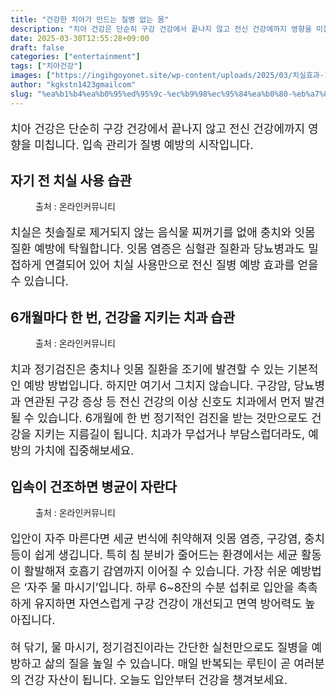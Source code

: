 ```yaml
---
title: "건강한 치아가 만드는 질병 없는 몸"
description: "치아 건강은 단순히 구강 건강에서 끝나지 않고 전신 건강에까지 영향을 미칩니다. 입속 관리가 질병 예방의 시작입니다."
date: 2025-03-30T12:55:28+09:00
draft: false
categories: ["entertainment"]
tags: ["치아건강"]
images: ["https://ingihgoyonet.site/wp-content/uploads/2025/03/치실효과-1024x683.jpg", "https://ingihgoyonet.site/wp-content/uploads/2025/03/치과검진-1024x678.jpg", "https://ingihgoyonet.site/wp-content/uploads/2025/03/입속건강-1024x683.jpg"]
author: "kgkstn1423gmailcom"
slug: "%ea%b1%b4%ea%b0%95%ed%95%9c-%ec%b9%98%ec%95%84%ea%b0%80-%eb%a7%8c%eb%93%9c%eb%8a%94-%ec%a7%88%eb%b3%91-%ec%97%86%eb%8a%94-%eb%aa%b8"
---
```


<p style="font-size:18px">치아 건강은 단순히 구강 건강에서 끝나지 않고 전신 건강에까지 영향을 미칩니다. 입속 관리가 질병 예방의 시작입니다.</p> <h2 >자기 전 치실 사용 습관</h2> <figure ><img src="https://ingihgoyonet.site/wp-content/uploads/2025/03/치실효과-1024x683.jpg" alt="" style="aspect-ratio:16/9;object-fit:cover"/><figcaption >출처 : 온라인커뮤니티</figcaption></figure> <p style="font-size:18px">치실은 칫솔질로 제거되지 않는 음식물 찌꺼기를 없애 충치와 잇몸질환 예방에 탁월합니다. 잇몸 염증은 심혈관 질환과 당뇨병과도 밀접하게 연결되어 있어 치실 사용만으로 전신 질병 예방 효과를 얻을 수 있습니다.</p> <h2 >6개월마다 한 번, 건강을 지키는 치과 습관</h2> <figure ><img src="https://ingihgoyonet.site/wp-content/uploads/2025/03/치과검진-1024x678.jpg" alt="" style="aspect-ratio:16/9;object-fit:cover"/><figcaption >출처 : 온라인커뮤니티</figcaption></figure> <p style="font-size:18px">치과 정기검진은 충치나 잇몸 질환을 조기에 발견할 수 있는 기본적인 예방 방법입니다. 하지만 여기서 그치지 않습니다. 구강암, 당뇨병과 연관된 구강 증상 등 전신 건강의 이상 신호도 치과에서 먼저 발견될 수 있습니다. 6개월에 한 번 정기적인 검진을 받는 것만으로도 건강을 지키는 지름길이 됩니다. 치과가 무섭거나 부담스럽더라도, 예방의 가치에 집중해보세요.</p> <h2 >입속이 건조하면 병균이 자란다</h2> <figure ><img src="https://ingihgoyonet.site/wp-content/uploads/2025/03/입속건강-1024x683.jpg" alt="" style="aspect-ratio:16/9;object-fit:cover"/><figcaption >출처 : 온라인커뮤니티</figcaption></figure> <p style="font-size:18px">입안이 자주 마른다면 세균 번식에 취약해져 잇몸 염증, 구강염, 충치 등이 쉽게 생깁니다. 특히 침 분비가 줄어드는 환경에서는 세균 활동이 활발해져 호흡기 감염까지 이어질 수 있습니다. 가장 쉬운 예방법은 ‘자주 물 마시기’입니다. 하루 6~8잔의 수분 섭취로 입안을 촉촉하게 유지하면 자연스럽게 구강 건강이 개선되고 면역 방어력도 높아집니다.</p> <p style="font-size:18px">혀 닦기, 물 마시기, 정기검진이라는 간단한 실천만으로도 질병을 예방하고 삶의 질을 높일 수 있습니다. 매일 반복되는 루틴이 곧 여러분의 건강 자산이 됩니다. 오늘도 입안부터 건강을 챙겨보세요.</p>